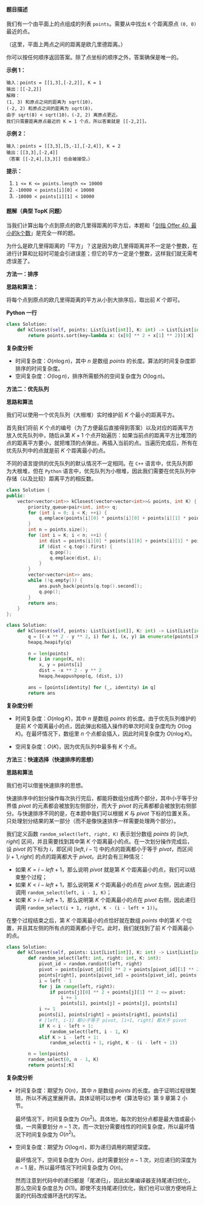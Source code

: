 #### 题目描述

我们有一个由平面上的点组成的列表 `points`。需要从中找出 `K` 个距离原点 `(0, 0)` 最近的点。

（这里，平面上两点之间的距离是欧几里德距离。）

你可以按任何顺序返回答案。除了点坐标的顺序之外，答案确保是唯一的。

 

**示例 1：**

```
输入：points = [[1,3],[-2,2]], K = 1
输出：[[-2,2]]
解释： 
(1, 3) 和原点之间的距离为 sqrt(10)，
(-2, 2) 和原点之间的距离为 sqrt(8)，
由于 sqrt(8) < sqrt(10)，(-2, 2) 离原点更近。
我们只需要距离原点最近的 K = 1 个点，所以答案就是 [[-2,2]]。
```

**示例 2：**

```
输入：points = [[3,3],[5,-1],[-2,4]], K = 2
输出：[[3,3],[-2,4]]
（答案 [[-2,4],[3,3]] 也会被接受。）
```

 

**提示：**

1. `1 <= K <= points.length <= 10000`
2. `-10000 < points[i][0] < 10000`
3. `-10000 < points[i][1] < 10000`





#### 题解（典型 TopK 问题）

当我们计算出每个点到原点的欧几里得距离的平方后，本题和「[剑指 Offer 40. 最小的k个数](https://leetcode-cn.com/problems/zui-xiao-de-kge-shu-lcof/)」是完全一样的题。

为什么是欧几里得距离的「平方」？这是因为欧几里得距离并不一定是个整数，在进行计算和比较时可能会引进误差；但它的平方一定是个整数，这样我们就无需考虑误差了。



**方法一：排序**

**思路和算法：**

将每个点到原点的欧几里得距离的平方从小到大排序后，取出前 $K$ 个即可。

**Python 一行**

```python
class Solution:
    def kClosest(self, points: List[List[int]], K: int) -> List[List[int]]:
        return points.sort(key=lambda x: (x[0] ** 2 + x[1] ** 2))[:K]
```

**复杂度分析**

- 时间复杂度：$O(n\log n)$，其中 $n$ 是数组 $points$ 的长度。算法的时间复杂度即排序的时间复杂度。
- 空间复杂度：$O(\log n)$，排序所需额外的空间复杂度为 $O(\log n)$。



**方法二：优先队列**

**思路和算法**

我们可以使用一个优先队列（大根堆）实时维护前 $K$ 个最小的距离平方。

首先我们将前 $K$ 个点的编号（为了方便最后直接得到答案）以及对应的距离平方放入优先队列中，随后从第 $K+1$ 个点开始遍历：如果当前点的距离平方比堆顶的点的距离平方要小，就把堆顶的点弹出，再插入当前的点。当遍历完成后，所有在优先队列中的点就是前 $K$ 个距离最小的点。

不同的语言提供的优先队列的默认情况不一定相同。在 `C++` 语言中，优先队列即为大根堆，但在 `Python` 语言中，优先队列为小根堆，因此我们需要在优先队列中存储（以及比较）距离平方的相反数。

```c++
class Solution {
public:
    vector<vector<int>> kClosest(vector<vector<int>>& points, int K) {
        priority_queue<pair<int, int>> q;
        for (int i = 0; i < K; ++i) {
            q.emplace(points[i][0] * points[i][0] + points[i][1] * points[i][1], i);
        }
        int n = points.size();
        for (int i = K; i < n; ++i) {
            int dist = points[i][0] * points[i][0] + points[i][1] * points[i][1];
            if (dist < q.top().first) {
                q.pop();
                q.emplace(dist, i);
            }
        }
        vector<vector<int>> ans;
        while (!q.empty()) {
            ans.push_back(points[q.top().second]);
            q.pop();
        }
        return ans;
    }
};
```

```python
class Solution:
    def kClosest(self, points: List[List[int]], K: int) -> List[List[int]]:
        q = [(-x ** 2 - y ** 2, i) for i, (x, y) in enumerate(points[:K])]
        heapq.heapify(q)
        
        n = len(points)
        for i in range(K, n):
            x, y = points[i]
            dist = -x ** 2 - y ** 2
            heapq.heappushpop(q, (dist, i))
        
        ans = [points[identity] for (_, identity) in q]
        return ans
```

**复杂度分析**

- 时间复杂度：$O(n\log K)$，其中 $n$ 是数组 $points$ 的长度。由于优先队列维护的是前 $K$ 个距离最小的点，因此弹出和插入操作的单次时间复杂度均为 $O(\log K)$。在最坏情况下，数组里 $n$ 个点都会插入，因此时间复杂度为 $O(n\log K)$。

- 空间复杂度：$O(K)$，因为优先队列中最多有 $K$ 个点。



**方法三：快速选择（快速排序的思想）**

**思路和算法**

我们也可以借鉴快速排序的思想。

快速排序中的划分操作每次执行完后，都能将数组分成两个部分，其中小于等于分界值 $pivot$ 的元素都会被放到左侧部分，而大于 $pivot$ 的元素都都会被放到右侧部分。与快速排序不同的是，在本题中我们可以根据 $K$ 与 $pivot$ 下标的位置关系，只处理划分结果的某一部分（而不是像快速排序一样需要处理两个部分）。

我们定义函数 `random_select(left, right, K)` 表示划分数组 $points$ 的 $[left,right]$ 区间，并且需要找到其中第 $K$ 个距离最小的点。在一次划分操作完成后，设 $pivot$ 的下标为 $i$，即区间 $[left, i-1]$ 中的点的距离都小于等于 $pivot$，而区间 $[i+1,right]$ 的点的距离都大于 $pivot$。此时会有三种情况：

- 如果 $K=i-left+1$，那么说明 $pivot$ 就是第 $K$ 个距离最小的点，我们可以结束整个过程；
- 如果 $K<i-left+1$，那么说明第 $K$ 个距离最小的点在 $pivot$ 左侧，因此递归调用 `random_select(left, i - 1, K)`；
- 如果 $K>i-left+1$，那么说明第 $K$ 个距离最小的点在 $pivot$ 右侧，因此递归调用 `random_select(i + 1, right, K - (i - left + 1))`。

在整个过程结束之后，第 $K$ 个距离最小的点恰好就在数组 $points$ 中的第 $K$ 个位置，并且其左侧的所有点的距离都小于它。此时，我们就找到了前 $K$ 个距离最小的点。

```python
class Solution:
    def kClosest(self, points: List[List[int]], K: int) -> List[List[int]]:
        def random_select(left: int, right: int, K: int):
            pivot_id = random.randint(left, right)
            pivot = points[pivot_id][0] ** 2 + points[pivot_id][1] ** 2
            points[right], points[pivot_id] = points[pivot_id], points[right]
            i = left - 1
            for j in range(left, right):
                if points[j][0] ** 2 + points[j][1] ** 2 <= pivot:
                    i += 1
                    points[i], points[j] = points[j], points[i]
            i += 1
            points[i], points[right] = points[right], points[i]
            # [left, i-1] 都小于等于 pivot, [i+1, right] 都大于 pivot
            if K < i - left + 1:
                random_select(left, i - 1, K)
            elif K > i - left + 1:
                random_select(i + 1, right, K - (i - left + 1))

        n = len(points)
        random_select(0, n - 1, K)
        return points[:K]
```

**复杂度分析**

- 时间复杂度：期望为 $O(n)$，其中 $n$ 是数组 $points$ 的长度。由于证明过程很繁琐，所以不再这里展开讲。具体证明可以参考《算法导论》第 9 章第 2 小节。

  最坏情况下，时间复杂度为 $O(n^2)$。具体地，每次的划分点都是最大值或最小值，一共需要划分 $n-1$ 次，而一次划分需要线性的时间复杂度，所以最坏情况下时间复杂度为 $O(n^2)$。

- 空间复杂度：期望为 $O(\log n)$，即为递归调用的期望深度。

  最坏情况下，空间复杂度为 $O(n)$，此时需要划分 $n-1$ 次，对应递归的深度为 $n-1$ 层，所以最坏情况下时间复杂度为 $O(n)$。

  然而注意到代码中的递归都是「尾递归」，因此如果编译器支持尾递归优化，那么空间复杂度总为 $O(1)$。即使不支持尾递归优化，我们也可以很方便地将上面的代码改成循环迭代的写法。